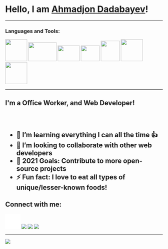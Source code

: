 <h1>Hello, I am <a href="https://dadabayev.uz" target="_blank">Ahmadjon Dadabayev</a>!</h1>
<hr>	
<h3>Languages and Tools:</h3>
<div style="displey: flex">
<img src="https://cdn-icons-png.flaticon.com/128/5968/5968332.png" width="70px" height="70px">  <img src="https://cdn.icon-icons.com/icons2/2699/PNG/512/laravel_logo_icon_170314.png" width="90px" height="60px">  <img src="https://cdn-icons-png.flaticon.com/512/5968/5968313.png" width="70px" height="50px">  <img src="https://cdn-icons-png.flaticon.com/512/3094/3094453.png" width="60px" height="50px">  <img src="https://cdn-icons-png.flaticon.com/512/25/25719.png" width="60px" height="65px">  <img src="https://cdn-icons-png.flaticon.com/512/733/733609.png" width="70px" height="70px">  <img src="https://cdn-icons-png.flaticon.com/512/136/136443.png" width="70px" height="70px" >
</div>
<hr>
<h2>I'm a Office Worker, and Web Developer!<h2>
<br>
  <ul style="font-size="16px">
    <li>🌱 I’m learning everything I can all the time 👍</li>
    <li>👯 I’m looking to collaborate with other web developers</li>
    <li>🥅 2021 Goals: Contribute to more open-source projects</li>
    <li>⚡ Fun fact: I love to eat all types of unique/lesser-known foods!</li>
      
  </ul>
                             
<h2>Connect with me:</h2>
<div style="displey: flex">   
<a href="https://dadabayev.uz/"><img src="https://raw.githubusercontent.com/codeSTACKr/codeSTACKr/master/img/globe-dark.svg" style="displey: flex"></a>
<img src="https://cdn-icons-png.flaticon.com/512/174/174855.png" width="23px">   
<img src="https://cdn-icons-png.flaticon.com/512/2111/2111646.png" width="23px">                                                                                         <img src="https://cdn-icons-png.flaticon.com/512/174/174848.png" width="23px">  
                                                                                                </div>
                                                                                                <hr>
<img src="https://github-readme-stats.vercel.app/api/top-langs/?username=Akhmadjonuz&show_icons=true&theme=radical">


